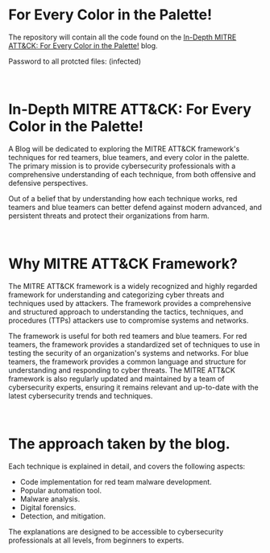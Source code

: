 # For Every Color in the Palette!

The repository will contain all the code found on the [In-Depth MITRE ATT&CK: For Every Color in the Palette!](https://mitre.mr-constant.xyz/) blog.

Password to all protcted files: (infected)

<br />

# In-Depth MITRE ATT&CK: For Every Color in the Palette!

A Blog will be dedicated to exploring the MITRE ATT&CK framework's techniques for red teamers, blue teamers, and every color in the palette. The primary mission is to provide cybersecurity professionals with a comprehensive understanding of each technique, from both offensive and defensive perspectives.

Out of a belief that by understanding how each technique works, red teamers and blue teamers can better defend against modern advanced, and persistent threats and protect their organizations from harm.

<br />

# Why MITRE ATT&CK Framework?
The MITRE ATT&CK framework is a widely recognized and highly regarded framework for understanding and categorizing cyber threats and techniques used by attackers. The framework provides a comprehensive and structured approach to understanding the tactics, techniques, and procedures (TTPs) attackers use to compromise systems and networks.

The framework is useful for both red teamers and blue teamers. For red teamers, the framework provides a standardized set of techniques to use in testing the security of an organization's systems and networks. For blue teamers, the framework provides a common language and structure for understanding and responding to cyber threats.
The MITRE ATT&CK framework is also regularly updated and maintained by a team of cybersecurity experts, ensuring it remains relevant and up-to-date with the latest cybersecurity trends and techniques. 

<br />

# The approach taken by the blog.
Each technique is explained in detail, and covers the following aspects:

* Code implementation for red team malware development.
* Popular automation tool.
* Malware analysis.
* Digital forensics.
* Detection, and mitigation.

The explanations are designed to be accessible to cybersecurity professionals at all levels, from beginners to experts.
